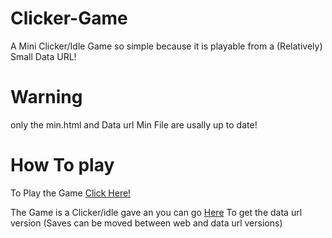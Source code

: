 # Clicker-Game
A Mini Clicker/Idle Game so simple because it is playable from a (Relatively) Small Data URL!

# Warning
only the min.html and Data url Min File are usally up to date!

# How To play

To Play the Game [Click Here!](https://techgeekunited.github.io/Clicker-Game/min.html)

The Game is a Clicker/idle gave an you can go [Here](https://github.com/TechGeekUnited/Clicker-Game/blob/main/Data%20url%20Save%20Editor.txt) To get the data url version (Saves can be moved between web and data url versions)

